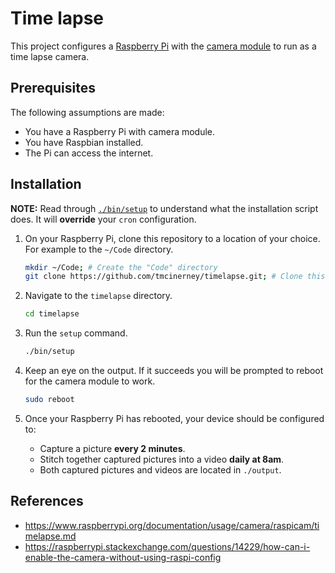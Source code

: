 # Time lapse

This project configures a [Raspberry Pi](https://www.raspberrypi.org) with the [camera module](https://projects.raspberrypi.org/en/projects/getting-started-with-picamera) to run as a time lapse camera.

## Prerequisites

The following assumptions are made:

* You have a Raspberry Pi with camera module.
* You have Raspbian installed.
* The Pi can access the internet.

## Installation

**NOTE:** Read through [`./bin/setup`](https://github.com/tmcinerney/timelapse/blob/master/bin/setup) to understand what the installation script does. It will **override** your `cron` configuration.

1. On your Raspberry Pi, clone this repository to a location of your choice. For example to the `~/Code` directory.

    ```sh
    mkdir ~/Code; # Create the "Code" directory
    git clone https://github.com/tmcinerney/timelapse.git; # Clone this repository
    ```
1. Navigate to the `timelapse` directory.

    ```sh
    cd timelapse
    ```
1. Run the `setup` command.

    ```sh
    ./bin/setup
    ```
1. Keep an eye on the output. If it succeeds you will be prompted to reboot for the camera module to work.

    ```sh
    sudo reboot
    ```
1. Once your Raspberry Pi has rebooted, your device should be configured to:
    * Capture a picture **every 2 minutes**.
    * Stitch together captured pictures into a video **daily at 8am**.
    * Both captured pictures and videos are located in `./output`.

## References
* https://www.raspberrypi.org/documentation/usage/camera/raspicam/timelapse.md
* https://raspberrypi.stackexchange.com/questions/14229/how-can-i-enable-the-camera-without-using-raspi-config
